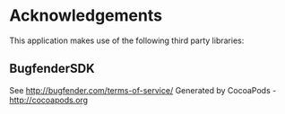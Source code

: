 # Acknowledgements
This application makes use of the following third party libraries:

## BugfenderSDK

See http://bugfender.com/terms-of-service/
Generated by CocoaPods - http://cocoapods.org
